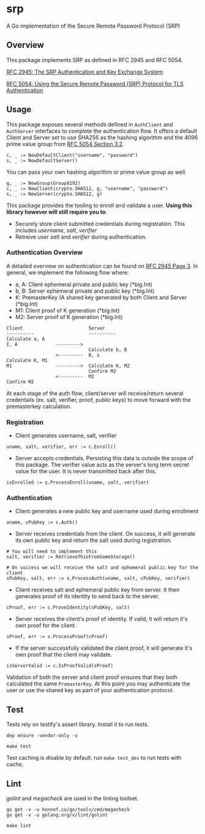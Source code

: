 # srp

A Go implementation of the Secure Remote Password Protocol (SRP)

## Overview

This package implements SRP as defined in RFC 2945 and RFC 5054.

[RFC 2945: The SRP Authentication and Key Exchange System](https://tools.ietf.org/html/rfc2945)

[RFC 5054:  Using the Secure Remote Password (SRP) Protocol for TLS Authentication](https://tools.ietf.org/html/rfc5054)

## Usage

This package exposes several methods defined in `AuthClient` and `AuthServer` interfaces
to complete the authentication flow. It offers a default Client and Server set to use
SHA256 as the hashing algorithm and the 4096 prime value group from [RFC 5054 Section 3.2](https://tools.ietf.org/html/rfc5054#section-3.2).

```
c, _ := NewDefaultClient("username", "password")
s, _ := NewDefaultServer()
```

You can pass your own hashing algorithm or prime value group as well.

```
g, _ := NewGroup(Group8192)
c, _ := NewClient(crypto.SHA512, g, "username", "password")
s, _ := NewServer(crypto.SHA512, g)
```

This package provides the tooling to enroll and validate a user. **Using this library
however will still require you to**:

* Securely store client submitted credentials during registration.
This includes *username*, *salt*, *verifier*
* Retreive user *salt* and *verifier* during authentication.

### Authentication Overview

A detailed overview on authentication can be found on [RFC 2945 Page 3](https://tools.ietf.org/html/rfc2945).
In general, we implement the following flow where:

* a, A: Client ephemeral private and public key (*big.Int)
* b, B: Server ephemeral private and public key (*big.Int)
* K: PremasterKey (A shared key generated by both Client and Server (*big.Int)
* M1: Client proof of K generation (*big.Int)
* M2: Server proof of K generation (*big.Int)

```
Client                        Server
----------                    ----------
Calculate a, A
I, A              --------->
                              Calculate b, B
                  <---------  B, s
Calculate K, M1
M1                --------->  Calculate K, M2
                              Confirm M2
                  <---------  M2
Confirm M2
```

At each stage of the auth flow, client/server will receive/return several credentails
(ex. salt, verifier, proof, public keys) to move forward with the premasterkey
calculation.

### Registration

* Client generates username, salt, verifier

```
uname, salt, verifier, err := c.Enroll()
```

* Server accepts credentials. Persisting this data is outside the scope of
this package. The verifier value acts as the server's long term secret value
for the user. It is never transmitted back after this.

```
isEnrolled := s.ProcessEnroll(uname, salt, verifier)
```

### Authentication

* Client generates a new public key and username used during enrollment

```
uname, cPubKey := c.Auth()
```

* Server receives credentials from the client. On success, it will generate
its own public key and return the salt used during registration.

```
# You will need to implement this
salt, verifier := RetrieveThisFromSomeStorage()

# On success we will receive the salt and ephemeral public key for the client
sPubKey, salt, err := s.ProcessAuth(uname, salt, cPubKey, verifier)
```

* Client receives salt and ephemeral public key from server. It then generates
proof of its identity to send back to the server.

```
cProof, err := c.ProveIdentity(sPubKey, salt)
```

* Server receives the client's proof of identity. If valid, it will return it's
own proof for the client.

```
sProof, err := s.ProcessProof(cProof)
```

* If the server successfully validated the client proof, it will generate it's
own proof that the client may validate.

```
isServerValid := c.IsProofValid(sProof)
```

Validation of both the server and client proof ensures that they both calculated
the same `PremasterKey`. At this point you may authenticate the user or use the
shared key as part of your authentication protocol.

## Test

Tests rely on testify's assert library. Install it to run tests.

```
dep ensure -vendor-only -v

make test
```

Test caching is disable by default. run `make test_dev` to run tests with cache.

## Lint

*golint* and *megacheck* are used in the linting toolset.

```
go get -v -u honnef.co/go/tools/cmd/megacheck
go get -v -u golang.org/x/lint/golint

make lint
```
